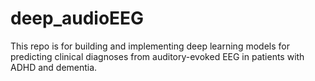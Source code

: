 # deep_audioEEG

This repo is for building and implementing deep learning models for predicting clinical diagnoses from auditory-evoked EEG in patients with ADHD and dementia.
